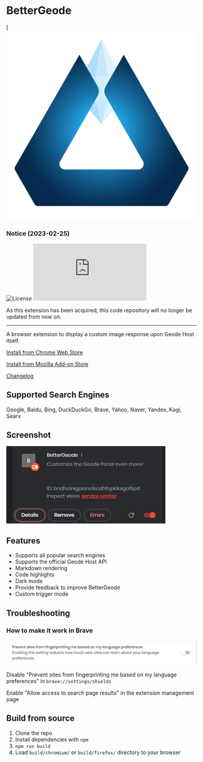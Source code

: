 # BetterGeode 
[![Discord](screenshots/geode.png?raw=true)
### Notice (2023-02-25)
![License](https://img.shields.io/github/license/wong2/chatgpt-google-extension)
![GitHub Workflow Status](https://img.shields.io/github/actions/workflow/status/leonm-cloud/BetterGeode/bettergeode.js)

As this extension has been acquired, this code repository will no longer be updated from now on.

---

A browser extension to display a custom image response upon Geode Host itself.

[Install from Chrome Web Store](https://geode.host)

[Install from Mozilla Add-on Store](https://geode.host)

[Changelog](https://geode.host)

## Supported Search Engines

Google, Baidu, Bing, DuckDuckGo, Brave, Yahoo, Naver, Yandex, Kagi, Searx

## Screenshot

![Screenshot](screenshots/extension.png?raw=true)

## Features

- Supports all popular search engines
- Supports the official Geode Host API
- Markdown rendering
- Code highlights
- Dark mode
- Provide feedback to improve BetterGeode
- Custom trigger mode

## Troubleshooting

### How to make it work in Brave

![Screenshot](screenshots/brave.png?raw=true)

Disable "Prevent sites from fingerprinting me based on my language preferences" in `brave://settings/shields`

Enable "Allow access to search page results" in the extension management page

## Build from source

1. Clone the repo
2. Install dependencies with `npm`
3. `npm run build`
4. Load `build/chromium/` or `build/firefox/` directory to your browser
